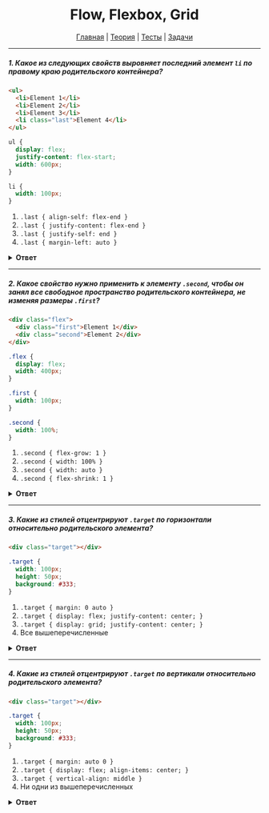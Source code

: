 <div align="center">

# Flow, Flexbox, Grid

[Главная](https://github.com/M0n0mah/css)
|
[Теория](/theory/README.md)
|
[Тесты](/tests/README.md)
|
[Задачи](/tasks/README.md)

</div>

---

##### 1. Какое из следующих свойств выровняет последний элемент `li` по правому краю родительского контейнера?

```html
<ul>
  <li>Element 1</li>
  <li>Element 2</li>
  <li>Element 3</li>
  <li class="last">Element 4</li>
</ul>
```

```css
ul {
  display: flex;
  justify-content: flex-start;
  width: 600px;
}

li {
  width: 100px;
}
```

1. `.last { align-self: flex-end }`
2. `.last { justify-content: flex-end }`
3. `.last { justify-self: end }`
4. `.last { margin-left: auto }`

<details><summary><b>Ответ</b></summary>
<p>

  **Ответ: 4**

</p>
</details>

---

##### 2. Какое свойство нужно применить к элементу `.second`, чтобы он занял все свободное пространство родительского контейнера, не изменяя размеры `.first`?

```html
<div class="flex">
  <div class="first">Element 1</div>
  <div class="second">Element 2</div>
</div>
```

```css
.flex {
  display: flex;
  width: 400px;
}

.first {
  width: 100px;
}

.second {
  width: 100%;
}
```

1. `.second { flex-grow: 1 }`
2. `.second { width: 100% }`
3. `.second { width: auto }`
4. `.second { flex-shrink: 1 }`

<details><summary><b>Ответ</b></summary>
<p>

  **Ответ: 1**
  
  - Свойство `flex-grow` — определяет, как много свободного пространства займет элемент. При значении `1` — элемент займет все свободное пространство.
  - Свойство `width: 100%` — растянет элемент на всю ширину, но из-за этого элемент `.first` будет уменьшен в размерах.
  - Свойство `width: auto` — сделает ширину элемента по ширине содержимого (то есть изменений не будет).
  - Свойство `flex-shrink` — определяет фактор сжатия элемента.

</p>
</details>

---

##### 3. Какие из стилей отцентрируют `.target` по горизонтали относительно родительского элемента?

```html
<div class="target"></div>
```

```css
.target {
  width: 100px;
  height: 50px;
  background: #333;
}
```

1. `.target { margin: 0 auto }`
2. `.target { display: flex; justify-content: center; }`
3. `.target { display: grid; justify-content: center; }`
4. Все вышеперечисленные

<details><summary><b>Ответ</b></summary>
<p>

  **Ответ: 1**
  
  Варианты 2 и 3 будут центрировать дочерние элементы `.target`, но не сам элемент `.target`.
  
  Свойство `margin: 0 auto` — выровняет элемент `.target` по горизонтали относительно родительского элемента.

</p>
</details>

---

##### 4. Какие из стилей отцентрируют `.target` по вертикали относительно родительского элемента?

```html
<div class="target"></div>
```

```css
.target {
  width: 100px;
  height: 50px;
  background: #333;
}
```

1. `.target { margin: auto 0 }`
2. `.target { display: flex; align-items: center; }`
3. `.target { vertical-align: middle }`
4. Ни одни из вышеперечисленных

<details><summary><b>Ответ</b></summary>
<p>

  **Ответ: 4**

  Без изменения родительского элемента невозможно отцентрировать `.target` по вертикали.

  - Свойства `margin: auto 0` и `vertical-align` не центрируют блочные элементы по вертикали.
  - Свойство `{ display: flex; align-items: center; }` — центрирует по вертикали только дочерние элементы.
  
  Варианты центрирования `.target` по вертикали
  1. У родительского элемента прописать `{ display: flex; align-items: center; }`.
  2. У родительского элемента прописать `{ position: relative }`, а у `.target` — `{ position: absolute; top: 50%; transform: translateY(-50%) }`.

</p>
</details>


